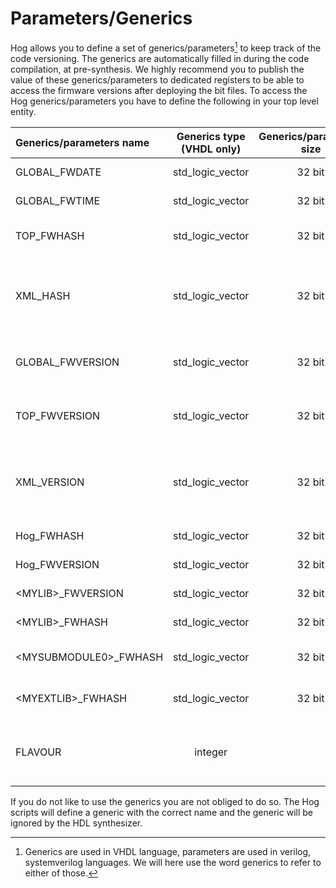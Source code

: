 # Parameters/Generics

Hog allows you to define a set of generics/parameters[^1] to keep track of the code versioning. 
The generics are automatically filled in during the code compilation, at pre-synthesis.
We highly recommend you to publish the value of these generics/parameters to dedicated registers to be able to access the firmware versions after deploying the bit files.
To access the Hog generics/parameters you have to define the following in your top level entity.

| Generics/parameters name           | Generics type (VHDL only)     | Generics/parameters size | Generics/parameters description                                                                                                                                       |
|:------------------------|:------------------:|:-------------:|:-----------------------------------------------------------------------------------------------------------------------------------------------------------|
| GLOBAL_FWDATE           | std_logic_vector   | 32 bit         | date in which the firmware is compiled it uses d/m/Y format |
| GLOBAL_FWTIME           | std_logic_vector   | 32 bit         | time in which the firmware is compiled it uses 00H:M:S fromat  | 
| TOP_FWHASH              | std_logic_vector   | 32 bit         | hash code (git SHA) for the folder ./Top/\<project_name\> taken from the latest git commit   | 
| XML_HASH                | std_logic_vector   | 32 bit         | hash code (git SHA) for the latest commit in which at least one of the files in ./Top/\<project_name\>/xml/xm.lst has been modified, available if your project uses IPbus    |
| GLOBAL_FWVERSION        | std_logic_vector   | 32 bit         | firmware version produced by Hog, it has the form MajorMinorCommit, is produced starting from the latest tag    | 
| TOP_FWVERSION           | std_logic_vector   | 32 bit         | version for the ./Top/\<project_name\> folder, it has the form MajorMinorCommit, is produced from the latest tag   |
| XML_VERSION             | std_logic_vector   | 32 bit         | version for the ./Top/\<project_name\>/xml folder, it has the form MajorMinorCommit, is produced from the latest tag(available if your project uses IPbus) | 
| Hog_FWHASH              | std_logic_vector   | 32 bit         | hash code (git SHA) for the Hog folder   | 
| Hog_FWVERSION           | std_logic_vector   | 32 bit         | version for the Hog folder, produced from the latest tag   |
| <MYLIB\>_FWVERSION     | std_logic_vector   | 32 bit         | version for the list files used in defining library <MYLIB\>  |
| <MYLIB\>_FWHASH        | std_logic_vector   | 32 bit         | hash code (git SHA) for the files contained <MYLIB\> list file |
| <MYSUBMODULE0\>_FWHASH | std_logic_vector   | 32 bit         | hash code (git SHA) for the last commit of <MYSUBMODULE\> submodule |
| <MYEXTLIB\>_FWHASH     | std_logic_vector   | 32 bit         | hash code (git SHA) for the file contained the <MYEXTLIB\> list file |
| FLAVOUR                 | integer            |                | (integer) flavour used for generating this bit file, set if your project uses Hog flavours to produce bit files for different devices |

If you do not like to use the generics you are not obliged to do so.
The Hog scripts will define a generic with the correct name and the generic will be ignored by the HDL synthesizer.

[^1]: Generics are used in VHDL language, parameters are used in verilog, systemverilog languages. We will here use the word generics to refer to either of those.
